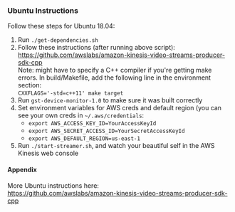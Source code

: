 ### Ubuntu Instructions
Follow these steps for Ubuntu 18.04:
1. Run `./get-dependencies.sh`
2. Follow these instructions (after running above script):  
https://github.com/awslabs/amazon-kinesis-video-streams-producer-sdk-cpp  
Note: might have to specify a C++ compiler if you're getting make errors. In
build/Makefile, add the following line in the environment section:  
`CXXFLAGS='-std=c++11' make target`
3. Run `gst-device-monitor-1.0` to make sure it was built correctly
4. Set environment variables for AWS creds and default region (you can see your own creds in
   `~/.aws/credentials`:
   - `export AWS_ACCESS_KEY_ID=YourAccessKeyId`
   - `export AWS_SECRET_ACCESS_ID=YourSecretAccessKeyId`
   - `export AWS_DEFAULT_REGION=us-east-1`
5. Run `./start-streamer.sh`, and watch your beautiful self in the AWS Kinesis web console


#### Appendix
More Ubuntu instructions here:  
https://github.com/awslabs/amazon-kinesis-video-streams-producer-sdk-cpp